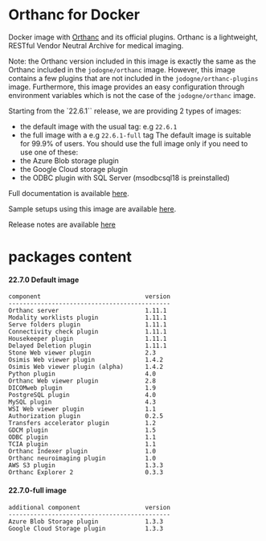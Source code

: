 # Orthanc for Docker
Docker image with [Orthanc](https://www.orthanc-server.com/) and its official plugins. Orthanc is a lightweight, RESTful Vendor Neutral Archive for medical imaging.

Note: the Orthanc version included in this image is exactly the same as the Orthanc included in the `jodogne/orthanc` image.  However,
this image contains a few plugins that are not included in the `jodogne/orthanc-plugins` image.  Furthermore,
this image provides an easy configuration through environment variables which is not the case of the `jodogne/orthanc` image.

Starting from the `22.6.1`` release, we are providing 2 types of images:
  - the default image with the usual tag: e.g `22.6.1`
  - the full image with a e.g `22.6.1-full` tag
The default image is suitable for 99.9% of users.
You should use the full image only if you need to use one of these:
  - the Azure Blob storage plugin
  - the Google Cloud storage plugin
  - the ODBC plugin with SQL Server (msodbcsql18 is preinstalled)

Full documentation is available [here](https://book.orthanc-server.com/users/docker-osimis.html).

Sample setups using this image are available [here](https://bitbucket.org/osimis/orthanc-setup-samples/).

Release notes are available [here](https://bitbucket.org/osimis/orthanc-builder/src/master/release-notes-docker-images.txt)


# packages content

#### 22.7.0 Default image
```
component                             version
---------------------------------------------
Orthanc server                        1.11.1
Modality worklists plugin             1.11.1
Serve folders plugin                  1.11.1
Connectivity check plugin             1.11.1
Housekeeper plugin                    1.11.1
Delayed Deletion plugin               1.11.1
Stone Web viewer plugin               2.3
Osimis Web viewer plugin              1.4.2
Osimis Web viewer plugin (alpha)      1.4.2
Python plugin                         4.0
Orthanc Web viewer plugin             2.8
DICOMweb plugin                       1.9
PostgreSQL plugin                     4.0
MySQL plugin                          4.3
WSI Web viewer plugin                 1.1
Authorization plugin                  0.2.5
Transfers accelerator plugin          1.2
GDCM plugin                           1.5
ODBC plugin                           1.1
TCIA plugin                           1.1
Orthanc Indexer plugin                1.0
Orthanc neuroimaging plugin           1.0
AWS S3 plugin                         1.3.3
Orthanc Explorer 2                    0.3.3
```

#### 22.7.0-full image 
```
additional component                  version
---------------------------------------------
Azure Blob Storage plugin             1.3.3
Google Cloud Storage plugin           1.3.3
````
